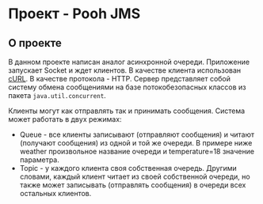 # Проект - Pooh JMS

## О проекте

В данном проекте написан аналог асинхронной очереди. Приложение запускает Socket и ждет клиентов.
В качестве клиента использован [cURL](https://curl.se/download.html). В качестве протокола - HTTP.
Сервер представляет собой систему обмена сообщениями на базе потокобезопасных классов из пакета `java.util.concurrent`.

Клиенты могут как отправлять так и принимать сообщения. Система может работать в двух режимах:

- Queue - все клиенты записывают (отправляют сообщения) и читают (получают сообщения) из одной и той же очереди.
  В примере ниже weather произвольное название очереди и temperature=18 значение параметра.  
- Topic - у каждого клиента своя собственная очередь. Другими словами, каждый клиент читает из своей собственной очереди, но также может записывать (отправлять сообщения) в очереди всех остальных клиентов.